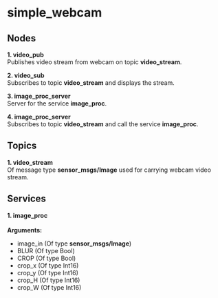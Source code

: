 # simple_webcam

## Nodes
**1. video_pub**<br>
Publishes video stream from webcam on topic **video_stream**.<br>

**2. video_sub**<br>
Subscribes to topic **video_stream** and displays the stream.<br>

**3. image_proc_server**<br>
Server for the service **image_proc**.<br>

**4. image_proc_server**<br>
Subscribes to topic **video_stream** and call the service **image_proc**.<br>

## Topics

**1. video_stream**<br>
Of message type **sensor_msgs/Image** used for carrying webcam video stream.<br>

## Services

**1. image_proc**<br>
<br>
**Arguments:**
* image_in (Of type **sensor_msgs/Image**)
* BLUR (Of type Bool) 
* CROP (Of type Bool)
* crop_x (Of type Int16)
* crop_y (Of type Int16)
* crop_H (Of type Int16)
* crop_W (Of type Int16)

